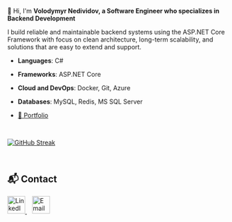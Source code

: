 👋 Hi, I'm **Volodymyr Nedividov, a Software Engineer who specializes in Backend Development**


I build reliable and maintainable backend systems using the ASP.NET Core Framework with focus on clean architecture, long-term scalability, and solutions that are easy to extend and support.


- **Languages**: C#

- **Frameworks**: ASP.NET Core

- **Cloud and DevOps**: Docker, Git, Azure

- **Databases**: MySQL, Redis, MS SQL Server

- <a href="https://github.com/vladnediv/portfolio">💼 Portfolio</a>
<br>


[![GitHub Streak](https://streak-stats.demolab.com/?user=vladnediv&theme=highcontrast)](https://git.io/streak-stats)
<!--[![Volodymyr Nedividov profile views](https://u8views.com/api/v1/github/profiles/81874105/views/day-week-month-total-count.svg)](https://u8views.com/github/vladnediv)-->
<br>

## 📬 Contact

<div align="left">
  <a href="https://www.linkedin.com/in/volodymyr-nedividov" target="_blank">
    <img src="https://www.svgrepo.com/show/448234/linkedin.svg" width="40" alt="LinkedIn"/>
  </a>
  &nbsp;&nbsp;
  <a href="mailto:volodymyr.nedividov@gmail.com">
    <img src="https://cdn-icons-png.flaticon.com/512/6711/6711567.png" width="40" alt="Email"/>
  </a>
</div>
